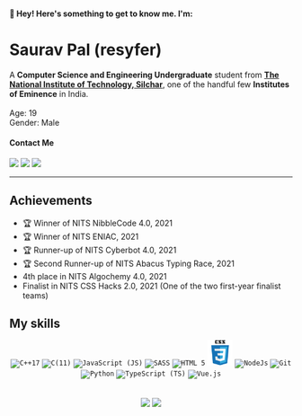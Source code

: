 #### 👋 Hey! Here's something to get to know me. I'm:

# Saurav Pal (resyfer)

A <b>Computer Science and Engineering Undergraduate</b> student from <b>[The National Institute of Technology, Silchar](http://www.nits.ac.in)</b>, one of the handful few <b>Institutes of Eminence</b> in India.
<br><br>
Age: 19<br>
Gender: Male<br>

#### Contact Me

<code><a title="Gmail" href="https://mail.google.com/mail/u/0/?view=cm&fs=1&to=palsaurav.2020@gmail.com&tf=1"><img height="35" src="https://ssl.gstatic.com/ui/v1/icons/mail/rfr/gmail.ico"></a></code>
<code><a title="LinkedIn" href="https://www.linkedin.com/in/resyfer/"><img  height="35" src="https://static-exp1.licdn.com/sc/h/al2o9zrvru7aqj8e1x2rzsrca"></a></code>
<code><a title="Facebook" href="https://www.facebook.com/resyfer17/"><img  height="30" src="https://upload.wikimedia.org/wikipedia/commons/thumb/0/05/Facebook_Logo_%282019%29.png/1024px-Facebook_Logo_%282019%29.png"></a></code>
<hr>

## Achievements

- 🏆 Winner of NITS NibbleCode 4.0, 2021
- 🏆 Winner of NITS ENIAC, 2021
- 🏆 Runner-up of NITS Cyberbot 4.0, 2021
- 🏆 Second Runner-up of NITS Abacus Typing Race, 2021
- 4th place in NITS Algochemy 4.0, 2021
- Finalist in NITS CSS Hacks 2.0, 2021 (One of the two first-year finalist teams)

## My skills
<div align="center" width=80%>
  <code><img title="C++17" height="40" src="https://upload.wikimedia.org/wikipedia/commons/thumb/1/18/ISO_C%2B%2B_Logo.svg/306px-ISO_C%2B%2B_Logo.svg.png"></code>
  <code><img title="C(11)" height="45" src="https://cdn.iconscout.com/icon/free/png-512/c-programming-569564.png"></code>
  <code><img title="JavaScript (JS)" height="40" src="https://upload.wikimedia.org/wikipedia/commons/6/6a/JavaScript-logo.png"></code>
  <code><img title="SASS" height="40" src="https://upload.wikimedia.org/wikipedia/commons/thumb/9/96/Sass_Logo_Color.svg/1280px-Sass_Logo_Color.svg.png"></code>
  <code><img title="HTML 5" height="45" src="https://upload.wikimedia.org/wikipedia/commons/thumb/6/61/HTML5_logo_and_wordmark.svg/512px-HTML5_logo_and_wordmark.svg.png"></code>
  <code><img title="CSS 3" height="45" src="https://raw.githubusercontent.com/github/explore/80688e429a7d4ef2fca1e82350fe8e3517d3494d/topics/css/css.png"></code>
  <code><img title="NodeJs" height="40" src="https://seeklogo.com/images/N/nodejs-logo-FBE122E377-seeklogo.com.png"></code>
  <code><img title="Git" height="40" src="https://git-scm.com/images/logos/downloads/Git-Icon-1788C.png"></code>
  <code><img title="Python" height="40" src="https://seeklogo.com/images/P/python-logo-A32636CAA3-seeklogo.com.png"></code>
  <code><img title="TypeScript (TS)" height="40" src="https://www.typescriptlang.org/favicon-32x32.png?v=8944a05a8b601855de116c8a56d3b3ae"></code>
  <code><img title="Vue.js" height="40" src="https://vuejs.org/images/logo.png"></code>
</div>
<br><br>
<div align="center" width=100%>
  <code><img height="150" src="https://github-readme-stats.vercel.app/api/top-langs/?username=resyfer&theme=cobalt&layout=compact"></code>
  <code><img height="150" src="https://github-readme-stats.vercel.app/api?username=resyfer&count_private=t&hide=stars&theme=cobalt"></code>
</div>